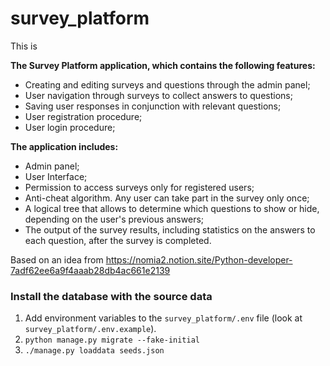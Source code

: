 # survey_platform
This is

**The Survey Platform application, which contains the following features:**
- Creating and editing surveys and questions through the admin panel;
- User navigation through surveys to collect answers to questions;
- Saving user responses in conjunction with relevant questions;
- User registration procedure;
- User login procedure;

**The application includes:**
- Admin panel;
- User Interface;
- Permission to access surveys only for registered users;
- Anti-cheat algorithm. Any user can take part in the survey only once;
- A logical tree that allows to determine which questions to show or hide, depending on the user's previous answers;
- The output of the survey results, including statistics on the answers to each question, after the survey is completed.

Based on an idea from https://nomia2.notion.site/Python-developer-7adf62ee6a9f4aaab28db4ac661e2139

### Install the database with the source data
1. Add environment variables to the `survey_platform/.env` file (look at `survey_platform/.env.example`).
2. `python manage.py migrate --fake-initial`
3. `./manage.py loaddata seeds.json`
